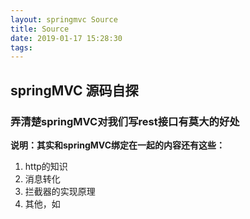 ```yaml
---
layout: springmvc Source
title: Source
date: 2019-01-17 15:28:30
tags:
---
```

## springMVC 源码自探
### 弄清楚springMVC对我们写rest接口有莫大的好处

**说明：其实和springMVC绑定在一起的内容还有这些：**
1. http的知识
2. 消息转化
3. 拦截器的实现原理
4. 其他，如

